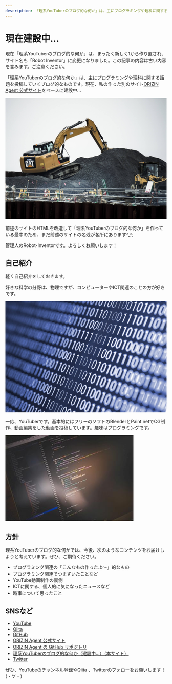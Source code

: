```yaml
---
description: 「理系YouTuberのブログ的な何か」は、主にプログラミングや理科に関する話題を投稿していくブログ的なものです。現在建設中...
---
```


# 現在建設中...

<info-block>
    現在「理系YouTuberのブログ的な何か」は、まったく新しく1から作り直され、サイト名も「Robot Inventor」に変更になりました。この記事の内容は古い内容を含みます。ご注意ください。
</info-block>

「理系YouTuberのブログ的な何か」は、主にプログラミングや理科に関する話題を投稿していくブログ的なものです。現在、私の作った別のサイト[ORIZIN Agent 公式サイト](https://robot-inventor.github.io/ORIZIN_Agent/)をベースに建設中...

![工事現場の画像](hukkousagyou_TP_V.jpg)

前述のサイトのHTMLを改造して「理系YouTuberのブログ的な何か」を作っている最中のため、まだ前述のサイトの名残が各所にあります^_^;

管理人のRobot-Inventorです。よろしくお願いします！

## 自己紹介

軽く自己紹介をしておきます。

好きな科学の分野は、物理ですが、コンピューターやICT関連のことの方が好きです。

![0と1の羅列が表示された画面](PAK12_10naname_TP_V.jpg)

一応、YouTuberです。基本的にはフリーのソフトのBlenderとPaint.netでCG制作、動画編集をした動画を投稿しています。趣味はプログラミングです。

![プログラムが表示されたパソコンの画面](mo17923IMGL7531_TP_V_s.jpg)

## 方針

理系YouTuberのブログ的な何かでは、今後、次のようなコンテンツをお届けしようと考えています。ぜひ、ご期待ください。

- プログラミング関連の「こんなもの作ったよ〜」的なもの
- プログラミング関連でつまずいたことなど
- YouTube動画制作の裏側
- ICTに関する、個人的に気になったニュースなど
- 時事について思ったこと

## SNSなど

- [YouTube](https://www.youtube.com/channel/UCJFnl1HIx-atCMWnDcKBrfw)
- [Qiita](https://qiita.com/Robot-Inventor)
- [GitHub](https://github.com/Robot-Inventor)
- [ORIZIN Agent 公式サイト](https://robot-inventor.github.io/ORIZIN_Agent/)
- [ORIZIN Agent の GitHub リポジトリ](https://github.com/Robot-Inventor/ORIZIN_Agent)
- [理系YouTuberのブログ的な何か（建設中...）（本サイト）](https://robot-inventor.github.io/)
- [Twitter](https://twitter.com/keita_roboin)

ぜひ、YouTubeのチャンネル登録やQiita 、Twitterのフォローをお願いします！(・∀・)
